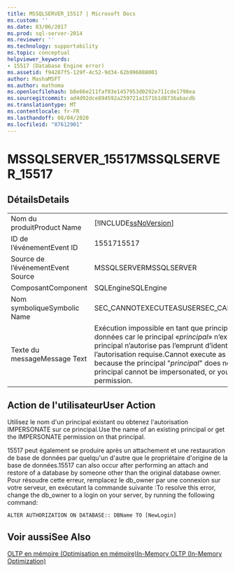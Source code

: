 ```yaml
---
title: MSSQLSERVER_15517 | Microsoft Docs
ms.custom: ''
ms.date: 03/06/2017
ms.prod: sql-server-2014
ms.reviewer: ''
ms.technology: supportability
ms.topic: conceptual
helpviewer_keywords:
- 15517 (Database Engine error)
ms.assetid: f94287f5-129f-4c52-9d34-62b996088001
author: MashaMSFT
ms.author: mathoma
ms.openlocfilehash: b8e66e211faf03e1457953d0292e711cde1798ea
ms.sourcegitcommit: ad4d92dce894592a259721a1571b1d8736abacdb
ms.translationtype: MT
ms.contentlocale: fr-FR
ms.lasthandoff: 08/04/2020
ms.locfileid: "87612901"
---
```

# <a name="mssqlserver_15517"></a><span data-ttu-id="e77e1-102">MSSQLSERVER_15517</span><span class="sxs-lookup"><span data-stu-id="e77e1-102">MSSQLSERVER_15517</span></span>
    
## <a name="details"></a><span data-ttu-id="e77e1-103">Détails</span><span class="sxs-lookup"><span data-stu-id="e77e1-103">Details</span></span>  
  
|||  
|-|-|  
|<span data-ttu-id="e77e1-104">Nom du produit</span><span class="sxs-lookup"><span data-stu-id="e77e1-104">Product Name</span></span>|[!INCLUDE[ssNoVersion](../../includes/ssnoversion-md.md)]|  
|<span data-ttu-id="e77e1-105">ID de l’événement</span><span class="sxs-lookup"><span data-stu-id="e77e1-105">Event ID</span></span>|<span data-ttu-id="e77e1-106">15517</span><span class="sxs-lookup"><span data-stu-id="e77e1-106">15517</span></span>|  
|<span data-ttu-id="e77e1-107">Source de l’événement</span><span class="sxs-lookup"><span data-stu-id="e77e1-107">Event Source</span></span>|<span data-ttu-id="e77e1-108">MSSQLSERVER</span><span class="sxs-lookup"><span data-stu-id="e77e1-108">MSSQLSERVER</span></span>|  
|<span data-ttu-id="e77e1-109">Composant</span><span class="sxs-lookup"><span data-stu-id="e77e1-109">Component</span></span>|<span data-ttu-id="e77e1-110">SQLEngine</span><span class="sxs-lookup"><span data-stu-id="e77e1-110">SQLEngine</span></span>|  
|<span data-ttu-id="e77e1-111">Nom symbolique</span><span class="sxs-lookup"><span data-stu-id="e77e1-111">Symbolic Name</span></span>|<span data-ttu-id="e77e1-112">SEC_CANNOTEXECUTEASUSER</span><span class="sxs-lookup"><span data-stu-id="e77e1-112">SEC_CANNOTEXECUTEASUSER</span></span>|  
|<span data-ttu-id="e77e1-113">Texte du message</span><span class="sxs-lookup"><span data-stu-id="e77e1-113">Message Text</span></span>|<span data-ttu-id="e77e1-114">Exécution impossible en tant que principal de la base de données car le principal «*principal*» n’existe pas, ce type de principal n’autorise pas l’emprunt d’identité ou vous n’avez pas l’autorisation requise.</span><span class="sxs-lookup"><span data-stu-id="e77e1-114">Cannot execute as the database principal because the principal "*principal*" does not exist, this type of principal cannot be impersonated, or you do not have permission.</span></span>|  
  
## <a name="user-action"></a><span data-ttu-id="e77e1-115">Action de l'utilisateur</span><span class="sxs-lookup"><span data-stu-id="e77e1-115">User Action</span></span>  
 <span data-ttu-id="e77e1-116">Utilisez le nom d'un principal existant ou obtenez l'autorisation IMPERSONATE sur ce principal.</span><span class="sxs-lookup"><span data-stu-id="e77e1-116">Use the name of an existing principal or get the IMPERSONATE permission on that principal.</span></span>  
  
 <span data-ttu-id="e77e1-117">15517 peut également se produire après un attachement et une restauration de base de données par quelqu'un d'autre que le propriétaire d'origine de la base de données.</span><span class="sxs-lookup"><span data-stu-id="e77e1-117">15517 can also occur after performing an attach and restore of a database by someone other than the original database owner.</span></span> <span data-ttu-id="e77e1-118">Pour résoudre cette erreur, remplacez le db_owner par une connexion sur votre serveur, en exécutant la commande suivante :</span><span class="sxs-lookup"><span data-stu-id="e77e1-118">To resolve this error, change the db_owner to a login on your server, by running the following command:</span></span>  
  
```  
ALTER AUTHORIZATION ON DATABASE:: DBName TO [NewLogin]  
```  
  
## <a name="see-also"></a><span data-ttu-id="e77e1-119">Voir aussi</span><span class="sxs-lookup"><span data-stu-id="e77e1-119">See Also</span></span>  
 [<span data-ttu-id="e77e1-120">OLTP en mémoire &#40;Optimisation en mémoire&#41;</span><span class="sxs-lookup"><span data-stu-id="e77e1-120">In-Memory OLTP &#40;In-Memory Optimization&#41;</span></span>](../in-memory-oltp/in-memory-oltp-in-memory-optimization.md)  
  
  
